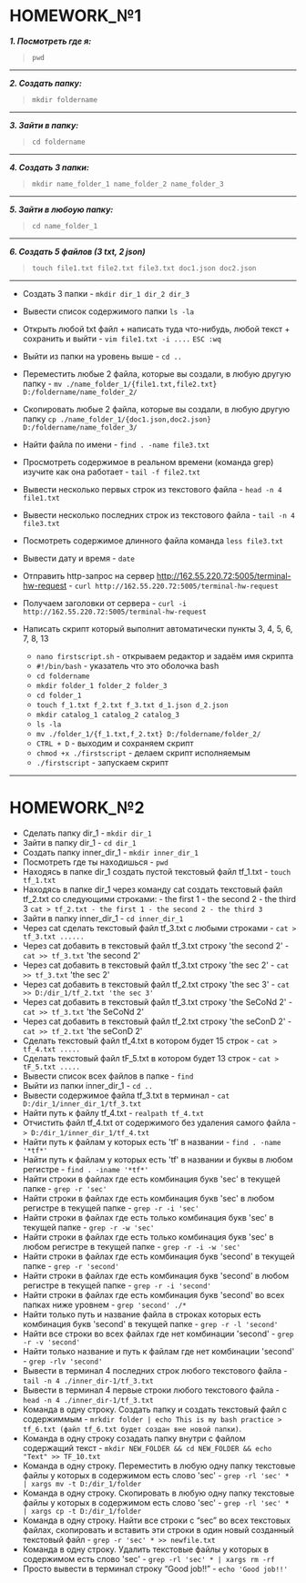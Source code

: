 # HOMEWORK_№1

***1. Посмотреть где я:***
> `pwd`
-----------------------------
***2. Создать папку:***
> `mkdir foldername`
-----------------------------
***3. Зайти в папку:***
> `cd foldername`
-----------------------------
***4. Создать 3 папки:***
> `mkdir name_folder_1 name_folder_2 name_folder_3`
-----------------------------
***5. Зайти в любоую папку:***
> `cd name_folder_1`
-----------------------------
***6. Создать 5 файлов (3 txt, 2 json)***
> `touch file1.txt file2.txt file3.txt doc1.json doc2.json`
-----------------------------
+ Создать 3 папки - `mkdir dir_1 dir_2 dir_3`
+ Вывести список содержимого папки `ls -la`
+ Открыть любой txt файл + написать туда что-нибудь, любой текст + сохранить и выйти - `vim file1.txt -i ....` `ESC :wq`
+ Выйти из папки на уровень выше - `cd ..`
+ Переместить любые 2 файла, которые вы создали, в любую другую папку - `mv ./name_folder_1/{file1.txt,file2.txt} D:/foldername/name_folder_2/`
+ Cкопировать любые 2 файла, которые вы создали, в любую другую папку `cp ./name_folder_1/{doc1.json,doc2.json} D:/foldername/name_folder_3/`
+ Найти файла по имени - `find . -name file3.txt`
+ Просмотреть содержимое в реальном времени (команда grep) изучите как она работает - `tail -f file2.txt`
+ Вывести несколько первых строк из текстового файла - `head -n 4 file1.txt`
+ Вывести несколько последних строк из текстового файла - `tail -n 4 file3.txt`
+ Посмотреть содержимое длинного файла команда `less file3.txt`
+ Вывести дату и время - `date`
+ Отправить http-запрос на сервер http://162.55.220.72:5005/terminal-hw-request - `curl http://162.55.220.72:5005/terminal-hw-request`
+ Получаем заголовки от сервера - `curl -i http://162.55.220.72:5005/terminal-hw-request`
+ Написать скрипт который выполнит автоматически пункты 3, 4, 5, 6, 7, 8, 13

    * `nano firstscript.sh` - открываем редактор и задаём имя скрипта
    * `#!/bin/bash` - указатель что это оболочка bash
    * `cd foldername`
    * `mkdir folder_1 folder_2 folder_3`
    * `cd folder_1`
    * `touch f_1.txt f_2.txt f_3.txt d_1.json d_2.json`
    * `mkdir catalog_1 catalog_2 catalog_3`
    * `ls -la`
    * `mv ./folder_1/{f_1.txt,f_2.txt} D:/foldername/folder_2/`
    * `CTRL + D` - выходим и сохраняем скрипт   
    * `chmod +x ./firstscript` - делаем скрипт исполняемым
    * `./firstscript` - запускаем скрипт
---

# HOMEWORK_№2
+ Сделать папку dir_1 - `mkdir dir_1`
+ Зайти в папку dir_1 - `cd dir_1`
+ Создать папку inner_dir_1 - `mkdir inner_dir_1`
+ Посмотреть где ты находишься - `pwd`
+ Находясь в папке dir_1 создать пустой текстовый файл tf_1.txt - `touch tf_1.txt`
+ Находясь в папке dir_1 через команду cat создать текстовый файл tf_2.txt со следующими строками: - the first 1 - the second 2 - the third 3
`cat > tf_2.txt - the first 1 - the second 2 - the third 3`
+ Зайти в папку inner_dir_1 - `cd inner_dir_1`
+ Через cat сделать текстовый файл tf_3.txt  c любыми строками - `cat > tf_3.txt ......`
+ Через cat добавить в текстовый файл tf_3.txt строку 'the second 2' - `cat >> tf_3.txt` 'the second 2'
+ Через cat добавить в текстовый файл tf_3.txt строку 'the sec 2' - `cat >> tf_3.txt` 'the sec 2'
+ Через cat добавить в текстовый файл tf_2.txt строку 'the sec 3' - `cat >> D:/dir_1/tf_2.txt 'the sec 3'`        
+ Через cat добавить в текстовый файл tf_3.txt строку 'the SeCoNd 2' - `cat >> tf_3.txt` 'the SeCoNd 2'
+ Через cat добавить в текстовый файл tf_2.txt строку 'the seConD 2' - `cat >> tf_2.txt` 'the seConD 2'
+ Сделать текстовый файл tf_4.txt в котором будет 15 строк - `cat > tf_4.txt .....` 
+ Сделать текстовый файл tF_5.txt в котором будет 13 строк - `cat > tF_5.txt .....` 
+ Вывести список всех файлов в папке - `find`
+ Выйти из папки inner_dir_1 - `cd ..`
+ Вывести содержимое файла tf_3.txt в терминал - `cat D:/dir_1/inner_dir_1/tf_3.txt`
+ Найти путь к файлу tf_4.txt - `realpath tf_4.txt`
+ Отчистить файл tf_4.txt от содержимого без удаления самого файла - `> D:/dir_1/inner_dir_1/tf_4.txt`
+ Найти путь к файлам у которых есть  'tf' в названии - `find . -name '*tf*'`
+ Найти путь к файлам у которых есть  'tf' в названии и буквы в любом регистре - `find . -iname '*tf*'`
+ Найти строки в файлах где есть комбинация букв 'sec' в текущей папке - `grep -r 'sec'` 
+ Найти строки в файлах где есть комбинация букв 'sec' в любом регистре в текущей папке - `grep -r -i 'sec'`                                                        
+ Найти строки в файлах где есть только комбинация букв 'sec' в текущей папке - `grep -r -w 'sec'`
+ Найти строки в файлах где есть только комбинация букв 'sec' в любом регистре в текущей папке - `grep -r -i -w 'sec'`
+ Найти строки в файлах где есть комбинация букв 'second' в текущей папке - `grep -r 'second'`
+ Найти строки в файлах где есть комбинация букв 'second' в любом регистре в текущей папке - `grep -r -i 'second'`
+ Найти строки в файлах где есть комбинация букв 'second' во всех папках ниже уровнем - `grep 'second' ./*`
+ Найти только путь и название файла в строках которых есть комбинация букв 'second' в текущей папке - `grep -r -l 'second'`
+ Найти все строки во всех файлах где нет комбинации 'second' - `grep -r -v 'second'`
+ Найти только название и путь к файлам где нет комбинации 'second' - `grep -rlv 'second'`
+ Вывести в терминал 4 последних строк любого текстового файла - `tail -n 4 ./inner_dir-1/tf_3.txt`
+ Вывести в терминал 4 первые строки любого текстового файла - `head -n 4 ./inner_dir-1/tf_3.txt`
+ Команда в одну строку. Создать папку и создать текстовый файл с содержиммым - `mrkdir folder | echo This is my bash practice > tf_6.txt (файл tf_6.txt будет создан вне новой папки)`.
+ Команда в одну строку созадать папку внутри с файлом содержащий текст - `mkdir NEW_FOLDER && cd NEW_FOLDER && echo "Text" >> TF_10.txt`
+ Команда в одну строку. Переместить в любую одну папку текстовые файлы у которых в содержимом есть слово 'sec' - `grep -rl 'sec' * | xargs mv -t D:/dir_1/folder`
+ Команда в одну строку. Скопировать в любую одну папку текстовые файлы у которых в содержимом есть слово 'sec' - `grep -rl 'sec' * | xargs cp -t D:/dir_1/folder`
+ Команда в одну строку. Найти все строки c “sec” во всех текстовых файлах, скопировать и вставить эти строки в один новый созданный текстовый файл - `grep -r 'sec' * >> newfile.txt`
+ Команда в одну строку. Удалить текстовые файлы у которых в содержимом есть слово 'sec' - `grep -rl 'sec' * | xargs rm -rf`
+ Просто вывести в терминал строку “Good job!!” - `echo 'Good job!!'`
